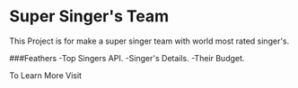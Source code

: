 # Super Singer's Team

This Project is for make a super singer team with world most rated singer's.

###Feathers
-Top Singers API.
-Singer's Details.
-Their Budget.

To Learn More Visit
